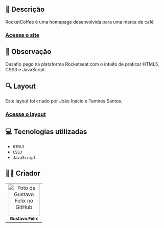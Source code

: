 ## 📄 Descrição
RocketCoffee é uma homepage desenvolvida para uma marca de café

### <a href="">Acesse o site</a>

## 📑 Observação
Desafio pego na plataforma Rocketseat com o intuito de praticar HTML5, CSS3 e JavaScript.

## 🔍 Layout
Este layout foi criado por João Inácio e Tamires Santos.
### <a href="https://comforting-puppy-56b897.netlify.app">Acesse o layout</a>

## 💻 Tecnologias utilizadas

- ``HTML5``
- ``CSS3``
- ``JavaScript``

## 🧑‍💻 Criador

<table>
  <tr>
    <td align="center">
      <a href="https://github.com/guusfelix2015">
        <img src="https://avatars.githubusercontent.com/u/54154635?v=4" width="100px;" alt="Foto de Gustavo Felix no GitHub"/><br>
        <sub>
          <b>Gustavo Felix</b>
        </sub>
      </a>
    </td>
  </tr>
</table>
